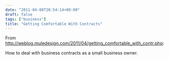 ```yaml
---
date: "2011-04-08T20:54:14+00:00"
draft: false
tags: ["business"]
title: "Getting Comfortable With Contracts"
---
```

From http://weblog.muledesign.com/2011/04/getting_comfortable_with_contr.php:

How to deal with business contracts as a small business owner.

